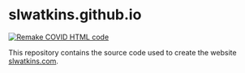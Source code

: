 # slwatkins.github.io

[![Remake COVID HTML code](https://github.com/slwatkins/slwatkins.github.io/actions/workflows/update_plots.yml/badge.svg?branch=main&event=schedule)](https://github.com/slwatkins/slwatkins.github.io/actions/workflows/update_plots.yml)

This repository contains the source code used to create the website [slwatkins.com](https://slwatkins.com).
